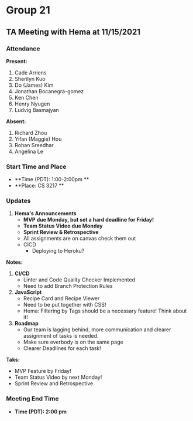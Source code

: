 # Group 21

## TA Meeting with Hema at 11/15/2021

### Attendance
**Present:** 
1. Cade Arriens
2. Sherilyn Kuo
3. Do (James) Kim
4. Jonathan Bocanegra-gomez
5. Ken Chen
6. Henry Nyugen
7. Ludvig Basmajyan
  

**Absent:** 
1. Richard Zhou
2. Yifan (Maggie) Hou
3. Rohan Sreedhar
4. Angelina Le

### Start Time and Place
- **Time (PDT): 1:00-2:00pm ** 
- **Place: CS 3217 ** 

### Updates <!-- Any updates that any members need to report -->
1. **Hema's Announcements**
   - **MVP due Monday, but set a hard deadline for Friday!**
   - **Team Status Video due Monday**
   - **Sprint Review & Retrospective**
   - All assignments are on canvas check them out
   - CICD
     - Deploying to Heroku?

**Notes:**
1. **CI/CD**
    - Linter and Code Quality Checker Implemented
    - Need to add Branch Protection Rules
2. **JavaScript**
     - Recipe Card and Recipe Viewer 
     - Need to be put together with CSS!
     - Hema: Filtering by Tags should be a necessary feature! Think about it!
3. **Roadmap**
    - Our team is lagging behind, more communication and clearer assignment of tasks is needed. 
    - Make sure everbody is on the same page
    - Clearer Deadlines for each task!

**Taks:**
   - MVP Feature by Friday!
   - Team Status Video by next Monday!
   - Sprint Review and Retrospective

   
### Meeting End Time
- **Time (PDT): 2:00 pm** 

